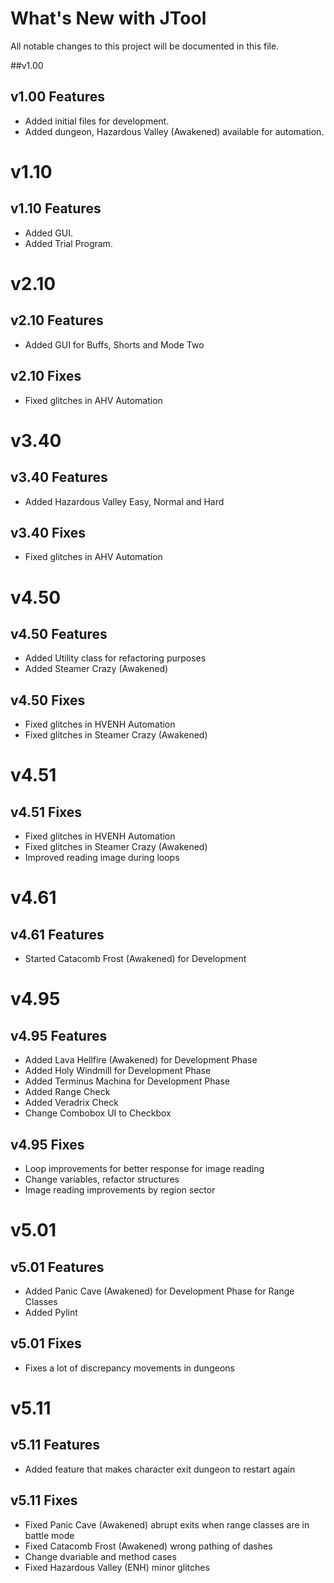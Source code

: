 # What's New with JTool

All notable changes to this project will be documented in this file.

##v1.00

## v1.00 Features

- Added initial files for development.
- Added dungeon, Hazardous Valley (Awakened) available for automation.

# v1.10

## v1.10 Features

- Added GUI.
- Added Trial Program.

# v2.10

## v2.10 Features

- Added GUI for Buffs, Shorts and Mode Two

## v2.10 Fixes

- Fixed glitches in AHV Automation

# v3.40

## v3.40 Features

- Added Hazardous Valley Easy, Normal and Hard

## v3.40 Fixes

- Fixed glitches in AHV Automation

# v4.50

## v4.50 Features

- Added Utility class for refactoring purposes
- Added Steamer Crazy (Awakened)

## v4.50 Fixes

- Fixed glitches in HVENH Automation
- Fixed glitches in Steamer Crazy (Awakened)

# v4.51

## v4.51 Fixes

- Fixed glitches in HVENH Automation
- Fixed glitches in Steamer Crazy (Awakened)
- Improved reading image during loops

# v4.61

## v4.61 Features

- Started Catacomb Frost (Awakened) for Development

# v4.95

## v4.95 Features

- Added Lava Hellfire (Awakened) for Development Phase
- Added Holy Windmill for Development Phase
- Added Terminus Machina for Development Phase
- Added Range Check
- Added Veradrix Check
- Change Combobox UI to Checkbox

## v4.95 Fixes

- Loop improvements for better response for image reading
- Change variables, refactor structures
- Image reading improvements by region sector

# v5.01

## v5.01 Features

- Added Panic Cave (Awakened) for Development Phase for Range Classes
- Added Pylint

## v5.01 Fixes

- Fixes a lot of discrepancy movements in dungeons

# v5.11

## v5.11 Features

- Added feature that makes character exit dungeon to restart again

## v5.11 Fixes

- Fixed Panic Cave (Awakened) abrupt exits when range classes are in battle mode
- Fixed Catacomb Frost (Awakened) wrong pathing of dashes
- Change dvariable and method cases
- Fixed Hazardous Valley (ENH) minor glitches

